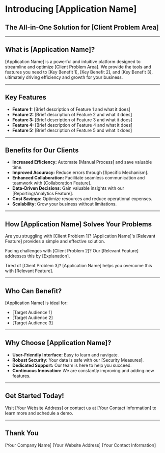 # Introducing [Application Name]

## The All-in-One Solution for [Client Problem Area]

---

## What is [Application Name]?

[Application Name] is a powerful and intuitive platform designed to streamline and optimize [Client Problem Area]. We provide the tools and features you need to [Key Benefit 1], [Key Benefit 2], and [Key Benefit 3], ultimately driving efficiency and growth for your business.

---

## Key Features

*   **Feature 1:** [Brief description of Feature 1 and what it does]
*   **Feature 2:** [Brief description of Feature 2 and what it does]
*   **Feature 3:** [Brief description of Feature 3 and what it does]
*   **Feature 4:** [Brief description of Feature 4 and what it does]
*   **Feature 5:** [Brief description of Feature 5 and what it does]

---

## Benefits for Our Clients

*   **Increased Efficiency:** Automate [Manual Process] and save valuable time.
*   **Improved Accuracy:** Reduce errors through [Specific Mechanism].
*   **Enhanced Collaboration:** Facilitate seamless communication and teamwork with [Collaboration Feature].
*   **Data-Driven Decisions:** Gain valuable insights with our [Reporting/Analytics Feature].
*   **Cost Savings:** Optimize resources and reduce operational expenses.
*   **Scalability:** Grow your business without limitations.

---

## How [Application Name] Solves Your Problems

Are you struggling with [Client Problem 1]? [Application Name]'s [Relevant Feature] provides a simple and effective solution.

Facing challenges with [Client Problem 2]? Our [Relevant Feature] addresses this by [Explanation].

Tired of [Client Problem 3]? [Application Name] helps you overcome this with [Relevant Feature].

---

## Who Can Benefit?

[Application Name] is ideal for:

*   [Target Audience 1]
*   [Target Audience 2]
*   [Target Audience 3]

---

## Why Choose [Application Name]?

*   **User-Friendly Interface:** Easy to learn and navigate.
*   **Robust Security:** Your data is safe with our [Security Measures].
*   **Dedicated Support:** Our team is here to help you succeed.
*   **Continuous Innovation:** We are constantly improving and adding new features.

---

## Get Started Today!

Visit [Your Website Address] or contact us at [Your Contact Information] to learn more and schedule a demo.

---

## Thank You

[Your Company Name]
[Your Website Address]
[Your Contact Information]